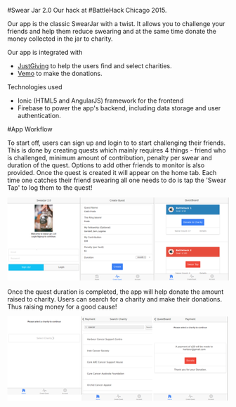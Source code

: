 #Swear Jar 2.0
Our hack at #BattleHack Chicago 2015.

Our app is the classic SwearJar with a twist. It allows you to challenge your friends and help them reduce swearing and at the same time donate the money collected in the jar to charity. 

Our app is integrated with
- [JustGiving](https://api.justgiving.com/docs) to help the users find and select charities.
- [Vemo](https://developer.venmo.com/) to make the donations.

Technologies used 
- Ionic (HTML5 and AngularJS) framework for the frontend
- Firebase to power the app's backend, including data storage and user authentication.

#App Workflow

To start off, users can sign up and login to to start challenging their friends. This is done by creating quests which mainly requires 4 things - friend who is challenged, minimum amount of contribution, penalty per swear and duration of the quest. Options to add other friends to monitor is also provided. Once the quest is created it will appear on the home tab. Each time one catches their friend swearing all one needs to do is tap the 'Swear Tap' to log them to the quest!

![](https://raw.githubusercontent.com/moontails/SwearJar2.0/master/screenshots/login.png) 

Once the quest duration is completed, the app will help donate the amount raised to charity. Users can search for a charity and make their donations. Thus raising money for a good cause!

![](https://raw.githubusercontent.com/moontails/SwearJar2.0/master/screenshots/select-charity.png) 
